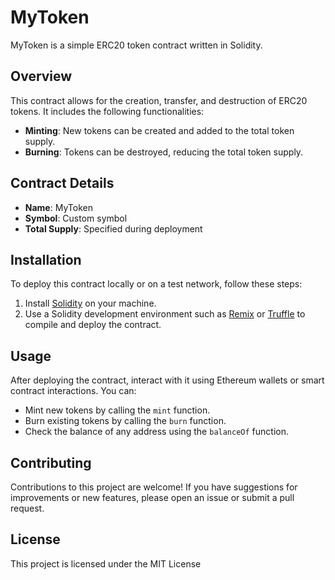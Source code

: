 # MyToken

MyToken is a simple ERC20 token contract written in Solidity.

## Overview

This contract allows for the creation, transfer, and destruction of ERC20 tokens. It includes the following functionalities:

- **Minting**: New tokens can be created and added to the total token supply.
- **Burning**: Tokens can be destroyed, reducing the total token supply.

## Contract Details

- **Name**: MyToken
- **Symbol**: Custom symbol
- **Total Supply**: Specified during deployment

## Installation

To deploy this contract locally or on a test network, follow these steps:

1. Install [Solidity](https://soliditylang.org/) on your machine.
2. Use a Solidity development environment such as [Remix](https://remix.ethereum.org/) or [Truffle](https://www.trufflesuite.com/) to compile and deploy the contract.

## Usage

After deploying the contract, interact with it using Ethereum wallets or smart contract interactions. You can:

- Mint new tokens by calling the `mint` function.
- Burn existing tokens by calling the `burn` function.
- Check the balance of any address using the `balanceOf` function.

## Contributing

Contributions to this project are welcome! If you have suggestions for improvements or new features, please open an issue or submit a pull request.

## License

This project is licensed under the MIT License
